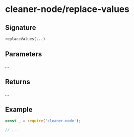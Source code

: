 # cleaner-node/replace-values

## Signature

`replaceValues(...)`

## Parameters

...

## Returns

...

## Example

```javascript
const _ = require('cleaner-node');

// ...
```
